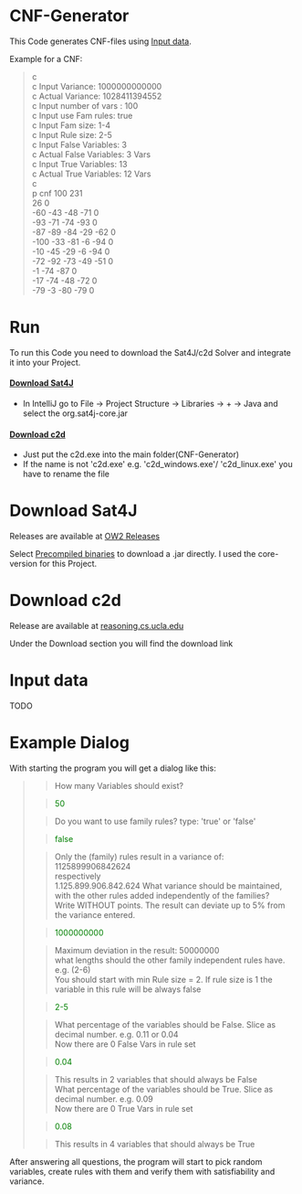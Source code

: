 # CNF-Generator
This Code generates CNF-files using [Input data](#input-data).

Example for a CNF:
> c  
> c Input Variance: 1000000000000  
> c Actual Variance: 1028411394552  
> c Input number of vars : 100  
> c Input use Fam rules: true  
> c Input Fam size: 1-4  
> c Input Rule size: 2-5  
> c Input False Variables: 3  
> c Actual False Variables: 3 Vars  
> c Input True Variables: 13  
> c Actual True Variables: 12 Vars  
> c  
> p cnf 100 231  
> 26 0  
> -60 -43 -48 -71 0  
> -93 -71 -74 -93 0  
> -87 -89 -84 -29 -62 0  
> -100 -33 -81 -6 -94 0  
> -10 -45 -29 -6 -94 0  
> -72 -92 -73 -49 -51 0  
> -1 -74 -87 0  
> -17 -74 -48 -72 0  
> -79 -3 -80 -79 0  

# Run
To run this Code you need to download the Sat4J/c2d Solver and integrate it into your Project.

#### [Download Sat4J](#download-sat4j-1)
*  In IntelliJ go to File -> Project Structure -> Libraries -> + -> Java and select the org.sat4j-core.jar
#### [Download c2d](#download-c2d)
*  Just put the c2d.exe into the main folder(CNF-Generator)
*  If the name is not 'c2d.exe' e.g. 'c2d_windows.exe'/ 'c2d_linux.exe' you have to rename the file

# Download Sat4J

Releases are available at [OW2 Releases](https://gitlab.ow2.org/sat4j/sat4j/-/releases)

Select [Precompiled binaries](https://release.ow2.org/sat4j/) to download a .jar directly. I used the core-version for this Project.

# Download c2d

Release are available at [reasoning.cs.ucla.edu](http://reasoning.cs.ucla.edu/c2d/)

Under the Download section you will find the download link

# Input data
TODO

# Example Dialog
With starting the program you will get a dialog like this:

> > How many Variables should exist?  
>
> > <p style="color: green;">50</p>
>
> > Do you want to use family rules? type: 'true' or 'false'  
>
> > <p style="color: green;">false</p>  
>
> > Only the (family) rules result in a variance of: 1125899906842624  
> > respectively  
> > 1.125.899.906.842.624
> > What variance should be maintained, with the other rules added independently of the families?  
> > Write WITHOUT points. The result can deviate up to 5% from the variance entered.  
>
> > <p style="color: green;">1000000000</p>  
>
> > Maximum deviation in the result: 50000000  
> > what lengths should the other family independent rules have. e.g. (2-6)  
> > You should start with min Rule size = 2. If rule size is 1 the variable in this rule will be always false  
>
> > <p style="color: green;">2-5</p>   
>
> > What percentage of the variables should be False. Slice as decimal number. e.g. 0.11 or 0.04  
> > Now there are 0 False Vars in rule set
>
> > <p style="color: green;">0.04</p>  
>
> > This results in 2 variables that should always be False  
> > What percentage of the variables should be True. Slice as decimal number. e.g. 0.09  
> > Now there are 0 True Vars in rule set  
>
> > <p style="color: green;">0.08</p>  
> 
> > This results in 4 variables that should always be True  
 
After answering all questions, the program will start to pick random variables, create rules with them and verify them with satisfiability and variance.
